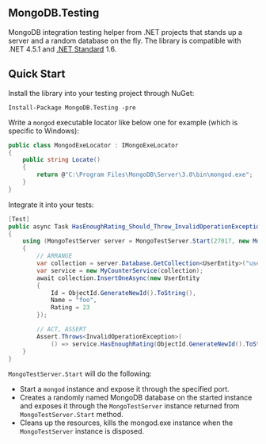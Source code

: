 ## MongoDB.Testing

MongoDB integration testing helper from .NET projects that stands up a server and a random database on the fly. 
The library is compatible with .NET 4.5.1 and [.NET Standard](https://docs.microsoft.com/en-us/dotnet/articles/standard/library) 1.6.

## Quick Start

Install the library into your testing project through NuGet:

```
Install-Package MongoDB.Testing -pre
```

Write a `mongod` executable locator like below one for example (which is specific to Windows):

```csharp
public class MongodExeLocator : IMongoExeLocator
{
    public string Locate()
    {
        return @"C:\Program Files\MongoDB\Server\3.0\bin\mongod.exe";
    }
}
```

Integrate it into your tests:

```csharp
[Test]
public async Task HasEnoughRating_Should_Throw_InvalidOperationException_When_The_User_Is_Not_Found()
{
    using (MongoTestServer server = MongoTestServer.Start(27017, new MongodExeLocator()))
    {
        // ARRANGE
        var collection = server.Database.GetCollection<UserEntity>("users");
        var service = new MyCounterService(collection);
        await collection.InsertOneAsync(new UserEntity
        {
            Id = ObjectId.GenerateNewId().ToString(),
            Name = "foo",
            Rating = 23
        });

        // ACT, ASSERT
        Assert.Throws<InvalidOperationException>(
            () => service.HasEnoughRating(ObjectId.GenerateNewId().ToString()));
    }
}
```

`MongoTestServer.Start` will do the following:

 - Start a `mongod` instance and expose it through the specified port.
 - Creates a randomly named MongoDB database on the started instance and exposes it through the `MongoTestServer` instance returned from `MongoTestServer.Start` method.
 - Cleans up the resources, kills the mongod.exe instance when the `MongoTestServer` instance is disposed.